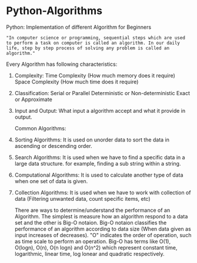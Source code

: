 # Python-Algorithms
Python: Implementation of different Algorithm for Beginners


	"In computer science or programming, sequential steps which are used to perform a task on computer is called an algorithm. In our daily life, step by step process of solving any problem is called an algorithm."


Every Algorithm has following characteristics:

1. Complexity:
	Time Complexity (How much memory does it require)
	Space Complexity (How much time does it require)

2. Classification:
	Serial or Parallel
	Deterministic or Non-deterministic
	Exact or Approximate
	
3. Input and Output:
	What input a algorithm accept and what it provide in output.

	Common Algorithms:
1. Sorting Algorithms:
	It is used on unorder data to sort the data in ascending or descending order.

2. Search Algorithms:
	It is used when we have to find a specific data in a large data structure. for example, finding a sub string within a string.
	
3. Computational Algorithms:
	It is used to calculate another type of data when one set of data is given.

4. Collection Algorithms:
	It is used when we have to work with collection of data (Filtering unwanted data, count specific items, etc)

	There are ways to determine/understand the performance of an Algorithm. The simplest is measure how an algorithm respond to a data set and the	other is Big-O notaion.
	Big-O notaion classifies the performance of an algorithm according to data size (When data given as input increases of decreases). "O" indicates the order of operation, such as time scale to perform an operation. Big-O has terms like O(1), O(logn), O(n), O(n logn) and O(n^2) which represent constant time, logarithmic, linear time, log lonear and quadratic respectively.
	



